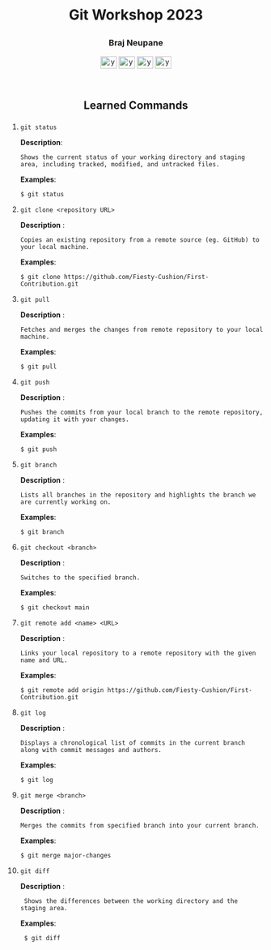 # <p align='center'>Git Workshop 2023 <p>

### <p align='center'>Braj Neupane</p>

<p align="center">
    <a href="https://www.facebook.com/Fiesty.Cushion" target="blank"
    ><img
        align="center"
        src="https://raw.githubusercontent.com/rahuldkjain/github-profile-readme-generator/master/src/images/icons/Social/facebook.svg"
        alt="your_name"
        height="24"
        width="32"
    /></a>
    <a href="#" target="blank"
    ><img
        align="center"
        src="https://raw.githubusercontent.com/rahuldkjain/github-profile-readme-generator/master/src/images/icons/Social/linked-in-alt.svg"
        alt="your_name"
        height="24"
        width="32"
    /></a>
    <a href="https://github.com/Fiesty-Cushion" target="blank"
    ><img
        align="center"
        src="https://raw.githubusercontent.com/rahuldkjain/github-profile-readme-generator/master/src/images/icons/Social/github.svg"
        alt="your_name"
        height="24"
        width="32"
    /></a>
       <a href="#" target="blank"
    ><img
        align="center"
        src="https://raw.githubusercontent.com/rahuldkjain/github-profile-readme-generator/master/src/images/icons/Social/instagram.svg"
        alt="your_name"
        height="24"
        width="32"
    /></a>

</p>

<br>

## <p align='center'>Learned Commands</p>

1.  `git status`

    **Description**:

        Shows the current status of your working directory and staging area, including tracked, modified, and untracked files.

    **Examples**:

        $ git status
    
2.  `git clone <repository URL>`

    **Description** :

        Copies an existing repository from a remote source (eg. GitHub) to your local machine.

    **Examples**:

        $ git clone https://github.com/Fiesty-Cushion/First-Contribution.git

3.  `git pull`

    **Description** :

        Fetches and merges the changes from remote repository to your local machine.

    **Examples**:

        $ git pull

4.  `git push`

    **Description** :

        Pushes the commits from your local branch to the remote repository, updating it with your changes.

    **Examples**:

        $ git push

5.  `git branch`

    **Description** :

        Lists all branches in the repository and highlights the branch we are currently working on.

    **Examples**:

        $ git branch

6.  `git checkout <branch>`

    **Description** :

        Switches to the specified branch.

    **Examples**:

        $ git checkout main

7.  `git remote add <name> <URL>`

    **Description** :

        Links your local repository to a remote repository with the given name and URL.

    **Examples**:

        $ git remote add origin https://github.com/Fiesty-Cushion/First-Contribution.git

8.  `git log`

    **Description** :

        Displays a chronological list of commits in the current branch along with commit messages and authors.

    **Examples**:

        $ git log

9.  `git merge <branch>`

    **Description** :

        Merges the commits from specified branch into your current branch.

    **Examples**:

        $ git merge major-changes

10. `git diff`

     **Description** :

         Shows the differences between the working directory and the staging area.

     **Examples**:

         $ git diff